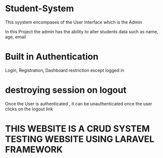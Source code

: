 # Student-System
This syystem encompases of the User Interface which is the Admin

In this Project the admin has the ability to alter students data such as name, age, email

# Built in Authentication 
Login, Registration, Dashboard restriction except logged in 

# destroying session on logout
Once the User is authenticated , it can be unauthenticated once the user clicks on the logout link

# THIS WEBSITE IS A CRUD SYSTEM TESTING WEBSITE USING LARAVEL FRAMEWORK
